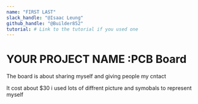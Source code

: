 ```yaml
---
name: "FIRST LAST"
slack_handle: "@Isaac Leung"
github_handle: "@Builder852"
tutorial: # Link to the tutorial if you used one
---
```


# YOUR PROJECT NAME :PCB Board

The board is about sharing myself and giving people my cntact<!-- Describe your board in 2-3 sentences. What are you making? What will it do? -->

It cost about $30
i used lots of diffrent picture and symobals to represent myself<!-- Tell us a little bit about your design process. What were some challenges? What helped? ***Totally optional*** -->
